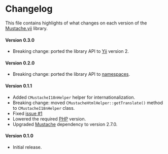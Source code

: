 # Changelog
This file contains highlights of what changes on each version of the [Mustache.yii](https://packagist.org/packages/cedx/yii2-mustache) library.

#### Version 0.3.0
- Breaking change: ported the library API to [Yii](http://www.yiiframework.com) version 2.

#### Version 0.2.0
- Breaking change: ported the library API to [namespaces](http://php.net/manual/en/language.namespaces.php).

#### Version 0.1.1
- Added `CMustacheI18nHelper` helper for internationalization.
- Breaking change: moved `CMustacheHtmlHelper::getTranslate()` method to `CMustacheI18nHelper` class.
- Fixed [issue #1](https://github.com/cedx/mustache.yii/issues/1)
- Lowered the required [PHP](http://php.net) version.
- Upgraded [Mustache](https://github.com/bobthecow/mustache.php) dependency to version 2.7.0.

#### Version 0.1.0
- Initial release.
